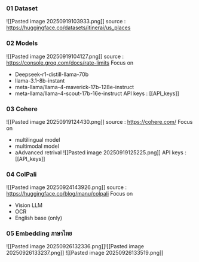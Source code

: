 ### 01 Dataset
![[Pasted image 20250919103933.png]]
source : https://huggingface.co/datasets/itinerai/us_places

### 02 Models
![[Pasted image 20250919104127.png]]
source : https://console.groq.com/docs/rate-limits
Focus on
- Deepseek-r1-distill-llama-70b
- llama-3.1-8b-instant
- meta-llama/llama-4-maverick-17b-128e-instruct
- meta-llama/llama-4-scout-17b-16e-instruct
API keys : [[API_keys]]

### 03 Cohere
![[Pasted image 20250919124430.png]]
source : https://cohere.com/
Focus on
- multilingual model
- multimodal model
- aAdvanced retrival
![[Pasted image 20250919125225.png]]
API keys : [[API_keys]]

### 04 ColPali
![[Pasted image 20250924143926.png]]
source : https://huggingface.co/blog/manu/colpali
Focus on
- Vision LLM
- OCR
- English base (only)

### 05 Embedding ภาษาไทย
![[Pasted image 20250926132336.png]]![[Pasted image 20250926133237.png]]
![[Pasted image 20250926133519.png]]